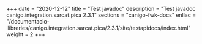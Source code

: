 +++
date        = "2020-12-12"
title       = "Test javadoc"
description = "Test javadoc canigo.integration.sarcat.pica 2.3.1"
sections    = "canigo-fwk-docs"
enllac		= "/documentacio-llibreries/canigo.integration.sarcat.pica/2.3.1/site/testapidocs/index.html"
weight		= 2
+++
